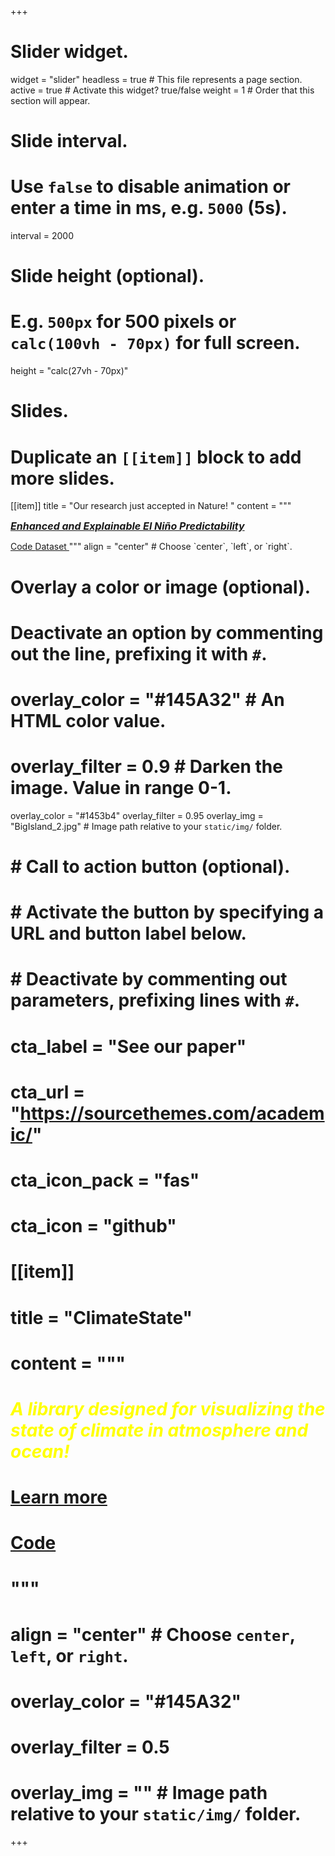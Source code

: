 +++
# Slider widget.
widget = "slider"
headless = true  # This file represents a page section.
active = true    # Activate this widget? true/false
weight = 1       # Order that this section will appear.

# Slide interval.
# Use `false` to disable animation or enter a time in ms, e.g. `5000` (5s).
interval = 2000

# Slide height (optional).
# E.g. `500px` for 500 pixels or `calc(100vh - 70px)` for full screen.
height = "calc(27vh - 70px)"

# Slides.
# Duplicate an `[[item]]` block to add more slides.

[[item]]
  title = "Our research just accepted in Nature! "
  content =  """
  <p><strong><span style='font-size: 16px; color: yellow;'><em> <a href="publication/2024_zhaos_nature_xro">Enhanced and Explainable El Niño Predictability</a> </em></span> </strong></p>
  <a href='https://doi.org/10.5281/zenodo.10681114' class='btn btn-light'>
      <i class='fab fa-github'></i> Code
  </a>
  <a href='https://doi.org/10.5281/zenodo.10951443' class='btn btn-light'>
      <i class='fas fa-cloud'></i> Dataset
  </a>
  """
  align = "center"  # Choose `center`, `left`, or `right`.

  # Overlay a color or image (optional).
  #   Deactivate an option by commenting out the line, prefixing it with `#`.
  # overlay_color = "#145A32"  # An HTML color value.
  # overlay_filter = 0.9  # Darken the image. Value in range 0-1.
  
  overlay_color = "#1453b4"
  overlay_filter = 0.95
  overlay_img = "BigIsland_2.jpg"  # Image path relative to your `static/img/` folder.

  # # Call to action button (optional).
  # #   Activate the button by specifying a URL and button label below.
  # #   Deactivate by commenting out parameters, prefixing lines with `#`.
  # cta_label = "See our paper"
  # cta_url = "https://sourcethemes.com/academic/"
  # cta_icon_pack = "fas"
  # cta_icon = "github"


# [[item]]
#   title = "ClimateState"
#   content =  """
#   <p><strong><span style='color: yellow;'><em>A library designed for visualizing the state of climate in atmosphere and ocean!</em></span> </strong></p>
#   <a href='https://senclimate.github.io/climatestate/' class='btn btn-light'>
#       <i class="fa-regular fa-house"></i> Learn more
#   </a>
#   <a href='https://github.com/senclimate/climatestate' class='btn btn-light'>
#       <i class='fab fa-github'></i> Code
#   </a>
#   """
#   align = "center"  # Choose `center`, `left`, or `right`.
#   overlay_color = "#145A32"
#   overlay_filter = 0.5
#   overlay_img = ""  # Image path relative to your `static/img/` folder.


  
+++
